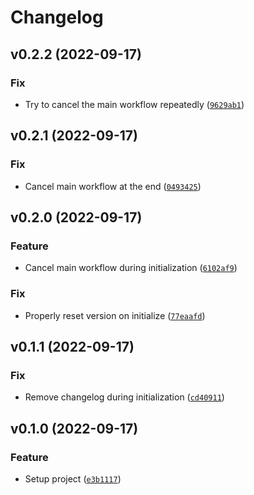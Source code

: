 # Changelog

<!--next-version-placeholder-->

## v0.2.2 (2022-09-17)
### Fix
* Try to cancel the main workflow repeatedly ([`9629ab1`](https://github.com/mcbeet/bolt-library-starter/commit/9629ab1859b016c76fc7b510bab0be8e93b3a54f))

## v0.2.1 (2022-09-17)
### Fix
* Cancel main workflow at the end ([`0493425`](https://github.com/mcbeet/bolt-library-starter/commit/0493425a3f73c0897126156a29b951d85de8c823))

## v0.2.0 (2022-09-17)
### Feature
* Cancel main workflow during initialization ([`6102af9`](https://github.com/mcbeet/bolt-library-starter/commit/6102af9529f5034fbdb9ff2de9c5697febb73458))

### Fix
* Properly reset version on initialize ([`77eaafd`](https://github.com/mcbeet/bolt-library-starter/commit/77eaafd1ecd2bf61be8ad59ad7aa8d67d5094293))

## v0.1.1 (2022-09-17)
### Fix
* Remove changelog during initialization ([`cd40911`](https://github.com/mcbeet/bolt-library-starter/commit/cd409118c33e187abbefa109291fb862bb55a56a))

## v0.1.0 (2022-09-17)
### Feature
* Setup project ([`e3b1117`](https://github.com/mcbeet/bolt-library-starter/commit/e3b1117dbc528e8db1c3af1a8f39d8aabaef4afc))
